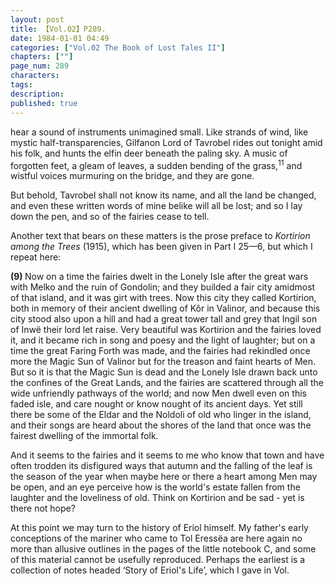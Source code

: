 ```yaml
---
layout: post
title: 【Vol.02】P289.
date: 1984-01-01 04:49
categories: ["Vol.02 The Book of Lost Tales II"]
chapters: [""]
page_num: 289
characters: 
tags: 
description: 
published: true
---
```


<p style="text-indent: 0;">
hear a sound of instruments unimagined small. Like strands of wind, like mystic half-transparencies, Gilfanon Lord of Tavrobel rides out tonight amid his folk, and hunts the elfin deer beneath the paling sky. A music of forgotten feet, a gleam of leaves, a sudden bending of the grass,<SUP>11</SUP> and wistful voices murmuring on the bridge, and they are gone.
</p>

But behold, Tavrobel shall not know its name, and all the land be changed, and even these written words of mine belike will all be lost; and so I lay down the pen, and so of the fairies cease to tell.

Another text that bears on these matters is the prose preface to <I>Kortirion among the Trees</I> (1915), which has been given in Part I 25—6, but which I repeat here:

<B>(9) </B>Now on a time the fairies dwelt in the Lonely Isle after the great wars with Melko and the ruin of Gondolin; and they builded a fair city amidmost of that island, and it was girt with trees. Now this city they called Kortirion, both in memory of their ancient dwelling of Kôr in Valinor, and because this city stood also upon a hill and had a great tower tall and grey that Ingil son of Inwë their lord let raise. Very beautiful was Kortirion and the fairies loved it, and it became rich in song and poesy and the light of laughter; but on a time the great Faring Forth was made, and the fairies had rekindled once more the Magic Sun of Valinor but for the treason and faint hearts of Men. But so it is that the Magic Sun is dead and the Lonely Isle drawn back unto the confines of the Great Lands, and the fairies are scattered through all the wide unfriendly pathways of the world; and now Men dwell even on this faded isle, and care nought or know nought of its ancient days. Yet still there be some of the Eldar and the Noldoli of old who linger in the island, and their songs are heard about the shores of the land that once was the fairest dwelling of the immortal folk.

And it seems to the fairies and it seems to me who know that town and have often trodden its disfigured ways that autumn and the falling of the leaf is the season of the year when maybe here or there a heart among Men may be open, and an eye perceive how is the world's estate fallen from the laughter and the loveliness of old. Think on Kortirion and be sad - yet is there not hope?

At this point we may turn to the history of Eriol himself. My father's early conceptions of the mariner who came to Tol Eressëa are here again no more than allusive outlines in the pages of the little notebook C, and some of this material cannot be usefully reproduced. Perhaps the earliest is a collection of notes headed ‘Story of Eriol's Life’, which I gave in Vol.

